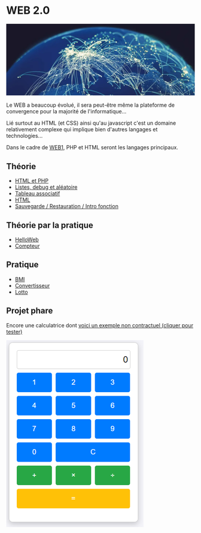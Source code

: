 # WEB 2.0

![web.webp](assets/web.webp)

Le WEB a beaucoup évolué, il sera peut-être même la plateforme de convergence pour
la majorité de l'informatique...

Lié surtout au HTML (et CSS) ainsi qu'au javascript c'est un domaine relativement
complexe qui implique bien d'autres langages et technologies...

Dans le cadre de [WEB1](#web-20), PHP et HTML seront les langages principaux.

## Théorie

- [HTML et PHP](../supports/html-php.md)
- [Listes, debug et aléatoire](../supports/php-array-random.md)
- [Tableau associatif](../supports/php-array2.md)
- [HTML](../supports/html.md)
- [Sauvegarde / Restauration / Intro fonction](../supports/php-json-func.md)

## Théorie par la pratique
- [HelloWeb](../activites/helloWEB/README.md)
- [Compteur](/activites/compteur/README.md)

## Pratique
- [BMI](../activites/bmi/README.md)
- [Convertisseur](../activites/convertisseur/README.md)
- [Lotto](../activites/lotto/README.md)

## Projet phare
Encore une calculatrice dont [voici un exemple non contractuel (cliquer pour tester)](https://msig.section-inf.ch/calc.php)

![calc.png](assets/calc.png)